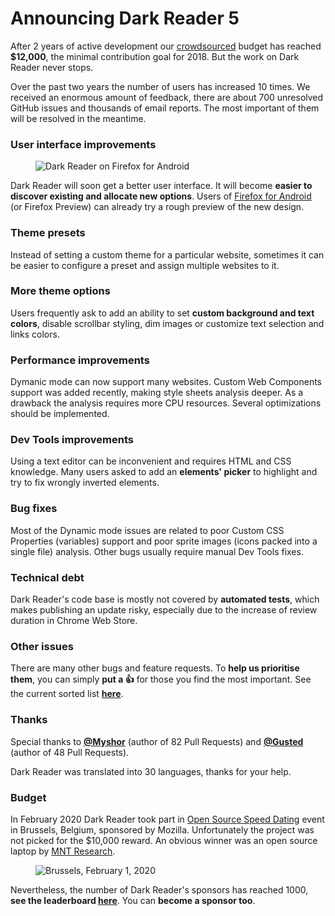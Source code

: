 # Announcing Dark Reader 5

After 2 years of active development
our [crowdsourced](../dynamic-theme) budget has reached **$12,000**,
the minimal contribution goal for 2018.
But the work on Dark Reader never stops.

Over the past two years the number of users has increased 10 times.
We received an enormous amount of feedback,
there are about 700 unresolved GitHub issues
and thousands of email reports.
The most important of them will be resolved in the meantime.

### User interface improvements

<figure>
    <img src="/images/darkreader-firefox-preview.jpg" alt="Dark Reader on Firefox for Android" />
</figure>

Dark Reader will soon get a better user interface.
It will become **easier to discover existing
and allocate new options**.
Users of [Firefox for Android](https://addons.mozilla.org/en-US/android/addon/darkreader/)
(or Firefox Preview)
can already try a rough preview of the new design.

### Theme presets

Instead of setting a custom theme for a particular website,
sometimes it can be easier to configure a preset
and assign multiple websites to it.

### More theme options

Users frequently ask to add an ability
to set **custom background and text colors**,
disable scrollbar styling, dim images
or customize text selection and links colors.

### Performance improvements

Dymanic mode can now support many websites.
Custom Web Components support was added recently,
making style sheets analysis deeper.
As a drawback the analysis requires more CPU resources.
Several optimizations should be implemented.

### Dev Tools improvements

Using a text editor can be inconvenient and requires HTML and CSS knowledge.
Many users asked to add an **elements' picker**
to highlight and try to fix wrongly inverted elements.

### Bug fixes

Most of the Dynamic mode issues are related to
poor Custom CSS Properties (variables) support
and poor sprite images (icons packed into a single file) analysis.
Other bugs usually require manual Dev Tools fixes.

### Technical debt

Dark Reader's code base is mostly not covered by **automated tests**,
which makes publishing an update risky,
especially due to the increase of review duration in Chrome Web Store.

### Other issues

There are many other bugs and feature requests.
To **help us prioritise them**,
you can simply **put a 👍** for those you find the most important.
See the current sorted list
**[here](https://github.com/darkreader/darkreader/issues?q=is%3Aissue+is%3Aopen+sort%3Areactions-%2B1-desc)**.

### Thanks

Special thanks to **[@Myshor](https://github.com/Myshor)** (author of 82 Pull Requests)
and **[@Gusted](https://github.com/Gusted)** (author of 48 Pull Requests).

Dark Reader was translated into 30 languages,
thanks for your help.

### Budget

In February 2020 Dark Reader took part in [Open Source Speed Dating](https://opencollective.com/open-source-speed-dating)
event in Brussels, Belgium, sponsored by Mozilla.
Unfortunately the project was not picked for the $10,000 reward.
An obvious winner was an open source laptop by [MNT Research](https://mntre.com/).

<figure>
    <img src="/images/brussels.jpg" alt="Brussels, February 1, 2020" />
</figure>

Nevertheless, the number of Dark Reader's sponsors has reached 1000,
**see the leaderboard [here](https://opencollective.com/darkreader#section-contributors)**.
You can **become a sponsor too**.
